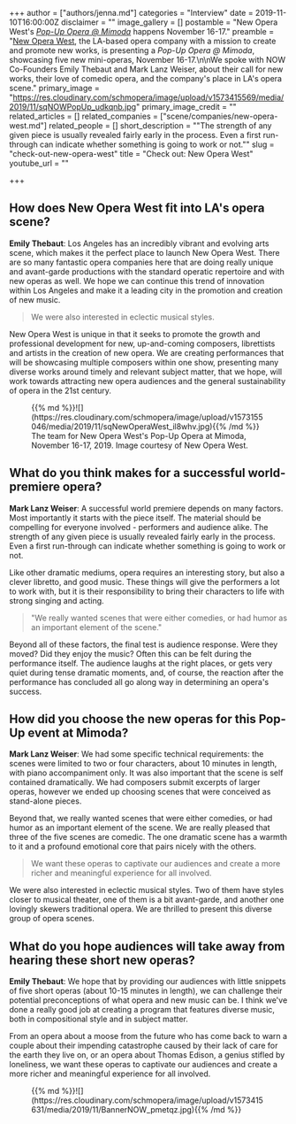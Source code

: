 +++
author = ["authors/jenna.md"]
categories = "Interview"
date = 2019-11-10T16:00:00Z
disclaimer = ""
image_gallery = []
postamble = "New Opera West's [_Pop-Up Opera @ Mimoda_](https://www.newoperawest.org/new-page-51) happens November 16-17."
preamble = "[New Opera West](/scene/companies/new-opera-west/), the LA-based opera company with a mission to create and promote new works, is presenting a _Pop-Up Opera @ Mimoda_, showcasing five new mini-operas, November 16-17.\n\nWe spoke with NOW Co-Founders Emily Thebaut and Mark Lanz Weiser, about their call for new works, their love of comedic opera, and the company's place in LA's opera scene."
primary_image = "https://res.cloudinary.com/schmopera/image/upload/v1573415569/media/2019/11/sqNOWPopUp_udkqnb.jpg"
primary_image_credit = ""
related_articles = []
related_companies = ["scene/companies/new-opera-west.md"]
related_people = []
short_description = "\"The strength of any given piece is usually revealed fairly early in the process. Even a first run-through can indicate whether something is going to work or not.\""
slug = "check-out-new-opera-west"
title = "Check out: New Opera West"
youtube_url = ""

+++
## How does New Opera West fit into LA's opera scene?

**Emily Thebaut**: Los Angeles has an incredibly vibrant and evolving arts scene, which makes it the perfect place to launch New Opera West.  There are so many fantastic opera companies here that are doing really unique and avant-garde productions with the standard operatic repertoire and with new operas as well. We hope we can continue this trend of innovation within Los Angeles and make it a leading city in the promotion and creation of new music.

> We were also interested in eclectic musical styles.

New Opera West is unique in that it seeks to promote the growth and professional development for new, up-and-coming composers, librettists and artists in the creation of new opera.  We are creating performances that will be showcasing multiple composers within one show, presenting many diverse works around timely and relevant subject matter, that we hope, will work towards attracting new opera audiences and the general sustainability of opera in the 21st century.

<figure data-type="image">{{% md %}}![](https://res.cloudinary.com/schmopera/image/upload/v1573155046/media/2019/11/sqNewOperaWest_il8whv.jpg){{% /md %}}  
<figcaption>The team for New Opera West's Pop-Up Opera at Mimoda, November 16-17, 2019. Image courtesy of New Opera West.</figcaption>

</figure>

## What do you think makes for a successful world-premiere opera?

**Mark Lanz Weiser**: A successful world premiere depends on many factors. Most importantly it starts with the piece itself. The material should be compelling for everyone involved - performers and audience alike. The strength of any given piece is usually revealed fairly early in the process. Even a first run-through can indicate whether something is going to work or not.

Like other dramatic mediums, opera requires an interesting story, but also a clever libretto, and good music. These things will give the performers a lot to work with, but it is their responsibility to bring their characters to life with strong singing and acting.

> "We really wanted scenes that were either comedies, or had humor as an important element of the scene."

Beyond all of these factors, the final test is audience response. Were they moved? Did they enjoy the music? Often this can be felt during the performance itself. The audience laughs at the right places, or gets very quiet during tense dramatic moments, and, of course, the reaction after the performance has concluded all go along way in determining an opera's success.

## How did you choose the new operas for this Pop-Up event at Mimoda?

**Mark Lanz Weiser**: We had some specific technical requirements: the scenes were limited to two or four characters, about 10 minutes in length, with piano accompaniment only. It was also important that the scene is self contained dramatically. We had composers submit excerpts of larger operas, however we ended up choosing scenes that were conceived as stand-alone pieces.

Beyond that, we really wanted scenes that were either comedies, or had humor as an important element of the scene. We are really pleased that three of the five scenes are comedic. The one dramatic scene has a warmth to it and a profound emotional core that pairs nicely with the others.

> We want these operas to captivate our audiences and create a more richer and meaningful experience for all involved.

We were also interested in eclectic musical styles. Two of them have styles closer to musical theater, one of them is a bit avant-garde, and another one lovingly skewers traditional opera. We are thrilled to present this diverse group of opera scenes.

## What do you hope audiences will take away from hearing these short new operas?

**Emily Thebaut**: We hope that by providing our audiences with little snippets of five short operas (about 10-15 minutes in length), we can challenge their potential preconceptions of what opera and new music can be.  I think we've done a really good job at creating a program that features diverse music, both in compositional style and in subject matter.

From an opera about a moose from the future who has come back to warn a couple about their impending catastrophe caused by their lack of care for the earth they live on, or an opera about Thomas Edison, a genius stifled by loneliness, we want these operas to captivate our audiences and create a more richer and meaningful experience for all involved.

<figure data-type="image">{{% md %}}![](https://res.cloudinary.com/schmopera/image/upload/v1573415631/media/2019/11/BannerNOW_pmetqz.jpg){{% /md %}}  
</figure>